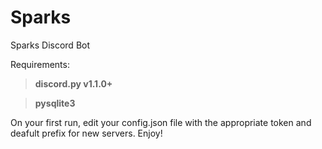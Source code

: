 # Sparks
Sparks Discord Bot

Requirements:

> **discord.py v1.1.0+**

> **pysqlite3**

On your first run, edit your config.json file with the appropriate token and deafult prefix for new servers.
Enjoy!

